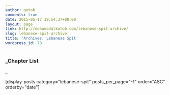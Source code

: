 ```yaml
---
author: qotob
comments: true
date: 2015-05-17 19:54:37+00:00
layout: page
link: http://mohamadalkotob.com/lebanese-spit-archive/
slug: lebanese-spit-archive
title: 'Archives: Lebanese Spit'
wordpress_id: 78
---
```


### _Chapter List
_


[display-posts category="lebanese-spit" posts_per_page="-1" order="ASC" orderby="date"]
